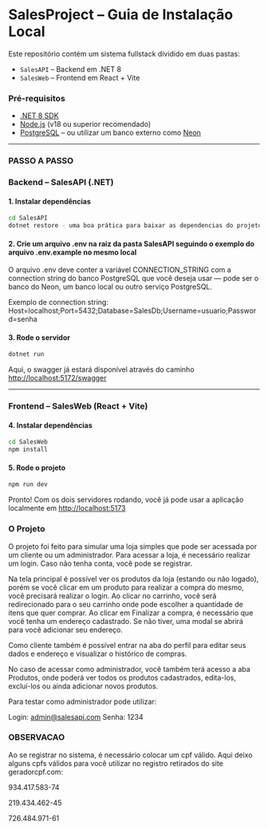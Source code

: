 # SalesProject – Guia de Instalação Local

Este repositório contém um sistema fullstack dividido em duas pastas:

- `SalesAPI` – Backend em .NET 8
- `SalesWeb` – Frontend em React + Vite

### Pré-requisitos

- [.NET 8 SDK](https://dotnet.microsoft.com/en-us/download)
- [Node.js](https://nodejs.org/) (v18 ou superior recomendado)
- [PostgreSQL](https://www.postgresql.org/) – ou utilizar um banco externo como [Neon](https://neon.tech)

---

### PASSO A PASSO

### Backend – **SalesAPI** (.NET)

#### 1. Instalar dependências

```bash
cd SalesAPI
dotnet restore - uma boa prática para baixar as dependencias do projeto, mas o dotnet run também faz isso nessa versão.
```

#### 2. Crie um arquivo .env na raiz da pasta SalesAPI seguindo o exemplo do arquivo .env.example no mesmo local

O arquivo .env deve conter a variável CONNECTION_STRING com a connection string do banco PostgreSQL que você deseja usar — pode ser o banco do Neon, um banco local ou outro serviço PostgreSQL.

Exemplo de connection string:
Host=localhost;Port=5432;Database=SalesDb;Username=usuario;Password=senha

#### 3. Rode o servidor

```bash
dotnet run
```

Aqui, o swagger já estará disponível através do caminho [http://localhost:5172/swagger](http://localhost:5172/swagger)

---

### Frontend – **SalesWeb** (React + Vite)

#### 4. Instalar dependências

```bash
cd SalesWeb
npm install
```

#### 5. Rode o projeto

```bash
npm run dev
```

Pronto! Com os dois servidores rodando, você já pode usar a aplicação localmente em [http://localhost:5173](http://localhost:5173)

### O Projeto

O projeto foi feito para simular uma loja simples que pode ser acessada por um cliente ou um administrador.
Para acessar a loja, é necessário realizar um login.
Caso não tenha conta, você pode se registrar.

Na tela principal é possível ver os produtos da loja (estando ou não logado), porém se você clicar em um produto para realizar a compra do mesmo, você precisará realizar o login.
Ao clicar no carrinho, você será redirecionado para o seu carrinho onde pode escolher a quantidade de itens que quer comprar.
Ao clicar em Finalizar a compra, é necessário que você tenha um endereço cadastrado. Se não tiver, uma modal se abrirá para você adicionar seu endereço.

Como cliente também é possível entrar na aba do perfil para editar seus dados e endereço e visualizar o histórico de compras.

No caso de acessar como administrador, você também terá acesso a aba Produtos, onde poderá ver todos os produtos cadastrados, edita-los, excluí-los ou ainda adicionar novos produtos.

Para testar como administrador pode utilizar:

Login: admin@salesapi.com
Senha: 1234

### OBSERVACAO

Ao se registrar no sistema, é necessário colocar um cpf válido.
Aqui deixo alguns cpfs válidos para você utilizar no registro retirados do site geradorcpf.com:

934.417.583-74

219.434.462-45

726.484.971-61
